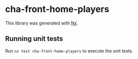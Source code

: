# cha-front-home-players

This library was generated with [Nx](https://nx.dev).

## Running unit tests

Run `nx test cha-front-home-players` to execute the unit tests.
